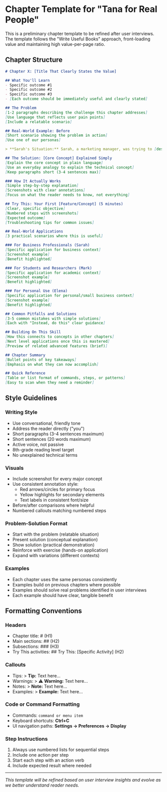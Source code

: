 # Chapter Template for "Tana for Real People"

This is a preliminary chapter template to be refined after user interviews. The template follows the "Write Useful Books" approach, front-loading value and maintaining high value-per-page ratio.

## Chapter Structure

```markdown
# Chapter X: [Title That Clearly States the Value]

## What You'll Learn
- Specific outcome #1
- Specific outcome #2
- Specific outcome #3
- [Each outcome should be immediately useful and clearly stated]

## The Problem
[1-2 paragraphs describing the challenge this chapter addresses]
[Use language that reflects user pain points]
[Include a relatable scenario]

## Real-World Example: Before
[Short scenario showing the problem in action]
[Use one of our personas]

> **Sarah's Situation:** Sarah, a marketing manager, was trying to [describe specific challenge]. She found herself [describe frustration or inefficiency].

## The Solution: [Core Concept] Explained Simply
[Explain the core concept in plain language]
[Use an everyday analogy to explain the technical concept]
[Keep paragraphs short (3-4 sentences max)]

### How It Actually Works
[Simple step-by-step explanation]
[Screenshots with clear annotations]
[Focus on what the reader needs to know, not everything]

## Try This: Your First [Feature/Concept] (5 minutes)
[Clear, specific objective]
[Numbered steps with screenshots]
[Expected outcome]
[Troubleshooting tips for common issues]

## Real-World Applications
[3 practical scenarios where this is useful]

### For Business Professionals (Sarah)
[Specific application for business context]
[Screenshot example]
[Benefit highlighted]

### For Students and Researchers (Mark)
[Specific application for academic context]
[Screenshot example]
[Benefit highlighted]

### For Personal Use (Elena)
[Specific application for personal/small business context]
[Screenshot example]
[Benefit highlighted]

## Common Pitfalls and Solutions
[3-5 common mistakes with simple solutions]
[Each with "Instead, do this" clear guidance]

## Building On This Skill
[How this connects to concepts in other chapters]
[Next level applications once this is mastered]
[Preview of related advanced features (brief)]

## Chapter Summary
[Bullet points of key takeaways]
[Emphasis on what they can now accomplish]

## Quick Reference
[Table or list format of commands, steps, or patterns]
[Easy to scan when they need a reminder]
```

## Style Guidelines

### Writing Style
- Use conversational, friendly tone
- Address the reader directly ("you")
- Short paragraphs (3-4 sentences maximum)
- Short sentences (20 words maximum)
- Active voice, not passive
- 8th-grade reading level target
- No unexplained technical terms

### Visuals
- Include screenshot for every major concept
- Use consistent annotation style:
  - Red arrows/circles for primary focus
  - Yellow highlights for secondary elements
  - Text labels in consistent font/size
- Before/after comparisons where helpful
- Numbered callouts matching numbered steps

### Problem-Solution Format
- Start with the problem (relatable situation)
- Present solution (conceptual explanation)
- Show solution (practical demonstration)
- Reinforce with exercise (hands-on application)
- Expand with variations (different contexts)

### Examples
- Each chapter uses the same personas consistently
- Examples build on previous chapters where possible
- Examples should solve real problems identified in user interviews
- Each example should have clear, tangible benefit

## Formatting Conventions

### Headers
- Chapter title: # (H1)
- Main sections: ## (H2)
- Subsections: ### (H3)
- Try This activities: ## Try This: [Specific Activity] (H2)

### Callouts
- Tips: > **Tip:** Text here...
- Warnings: > ⚠️ **Warning:** Text here...
- Notes: > **Note:** Text here...
- Examples: > **Example:** Text here...

### Code or Command Formatting
- Commands: `command or menu item`
- Keyboard shortcuts: **Ctrl+C**
- UI navigation paths: **Settings → Preferences → Display**

### Step Instructions
1. Always use numbered lists for sequential steps
2. Include one action per step
3. Start each step with an action verb
4. Include expected result where needed

---

*This template will be refined based on user interview insights and evolve as we better understand reader needs.* 